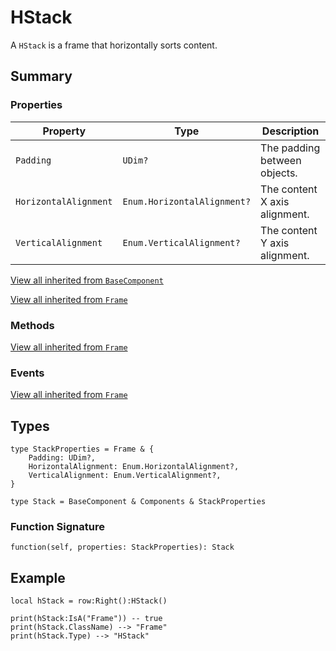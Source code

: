 # HStack

A `HStack` is a frame that horizontally sorts content.

## Summary

### Properties

| Property       | Type       | Description |
|----------------|------------|-------------|
| `Padding` | `UDim?` | The padding between objects. |
| `HorizontalAlignment` | `Enum.HorizontalAlignment?` | The content X axis alignment. |
| `VerticalAlignment` | `Enum.VerticalAlignment?` | The content Y axis alignment. |

[View all inherited from `BaseComponent`](./index.md/#properties)

[View all inherited from `Frame`](https://create.roblox.com/docs/reference/engine/classes/Frame#summary-properties)

### Methods

[View all inherited from `Frame`](https://create.roblox.com/docs/reference/engine/classes/Frame#summary-methods)

### Events

[View all inherited from `Frame`](https://create.roblox.com/docs/reference/engine/classes/Frame#summary-events)

## Types

```luau
type StackProperties = Frame & {
    Padding: UDim?,
    HorizontalAlignment: Enum.HorizontalAlignment?,
    VerticalAlignment: Enum.VerticalAlignment?,
}

type Stack = BaseComponent & Components & StackProperties
```

### Function Signature

```luau
function(self, properties: StackProperties): Stack
```

## Example

```luau
local hStack = row:Right():HStack()

print(hStack:IsA("Frame")) -- true
print(hStack.ClassName) --> "Frame"
print(hStack.Type) --> "HStack"
```
